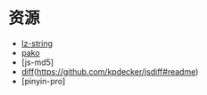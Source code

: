 # 资源
- [lz-string](https://github.com/pieroxy/lz-string/)
- [pako](https://github.com/nodeca/pako)
- [js-md5]
- [diff](https://www.npmjs.com/package/diff)(https://github.com/kpdecker/jsdiff#readme)
- [pinyin-pro]